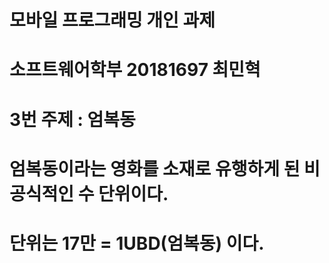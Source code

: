 # 모바일 프로그래밍 개인 과제

# 소프트웨어학부 20181697 최민혁

# 3번 주제 : 엄복동

# 엄복동이라는 영화를 소재로 유행하게 된 비 공식적인 수 단위이다.

# 단위는 17만 = 1UBD(엄복동) 이다.
